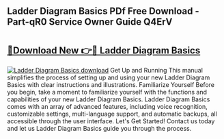 ## Ladder Diagram Basics PDf Free Download - Part-qR0 Service Owner Guide Q4ErV

# <h2><a href="http://dfhj5f.blite.top/?on=Ladder+Diagram+Basics">🔗Download New 👉🔴 Ladder Diagram Basics</a></h2>

[![Ladder Diagram Basics download](https://i.imgur.com/lujVjoI.png)](http://dfhj5f.blite.top/?on=Ladder+Diagram+Basics)
Get Up and Running This manual simplifies the process of setting up and using your new Ladder Diagram Basics with clear instructions and illustrations. Familiarize Yourself Before you begin, take a moment to familiarize yourself with the functions and capabilities of your new Ladder Diagram Basics. Ladder Diagram Basics comes with an array of advanced features, including voice recognition, customizable settings, multi-language support, and automatic backups, all accessible through the user interface. Let's Get Started! Contact us today and let us Ladder Diagram Basics guide you through the process.
